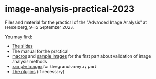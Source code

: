 # image-analysis-practical-2023

Files and material for the practical of the "Advanced Image Analysis" at Heidelberg, 9-15 September 2023.

You may find: 
* [The slides](slides/Image_Analysis_pptx)
* [The manual for the practical](practical/manual/practical_image_analysis.pdf)
* [macros](practical/validation/macros) and [sample images](practical/validation/shapes) for the first part about validation of image analysis methods
* [sample images](practical/granulometry) for the granulomeytry part
* [The plugins](practical/plugins) (if necessary)

  
